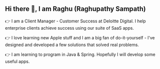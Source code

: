 ## Hi there 👋, I am Raghu (Raghupathy Sampath)

:point_right: I am a Client Manager - Customer Success at Deloitte Digital. I help enterprise clients achieve success using our suite of SaaS apps.

:point_right: I love learning new Apple stuff and I am a big fan of do-it-yourself - I've designed and developed a few solutions that solved real problems. 

:point_right: I am learning to program in Java & Spring. Hopefully I will develop some useful apps.
